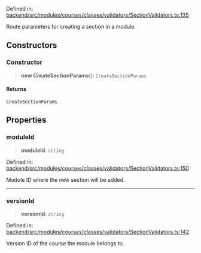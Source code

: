 Defined in: [backend/src/modules/courses/classes/validators/SectionValidators.ts:135](https://github.com/continuousactivelearning/vibe/blob/2acbe3b478970855555eb5e714d2dc1713e5937b/backend/src/modules/courses/classes/validators/SectionValidators.ts#L135)

Route parameters for creating a section in a module.

## Constructors

### Constructor

> **new CreateSectionParams**(): `CreateSectionParams`

#### Returns

`CreateSectionParams`

## Properties

### moduleId

> **moduleId**: `string`

Defined in: [backend/src/modules/courses/classes/validators/SectionValidators.ts:150](https://github.com/continuousactivelearning/vibe/blob/2acbe3b478970855555eb5e714d2dc1713e5937b/backend/src/modules/courses/classes/validators/SectionValidators.ts#L150)

Module ID where the new section will be added.

***

### versionId

> **versionId**: `string`

Defined in: [backend/src/modules/courses/classes/validators/SectionValidators.ts:142](https://github.com/continuousactivelearning/vibe/blob/2acbe3b478970855555eb5e714d2dc1713e5937b/backend/src/modules/courses/classes/validators/SectionValidators.ts#L142)

Version ID of the course the module belongs to.
